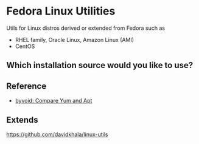 # Fedora Linux Utilities
Utils for Linux distros derived or extended from Fedora such as
- RHEL family, Oracle Linux, Amazon Linux (AMI)
- CentOS

## Which installation source would you like to use?

## Reference
- [byvoid: Compare Yum and Apt](https://byvoid.com/zht/blog/yum-apt-cmp/)

## Extends
https://github.com/davidkhala/linux-utils
